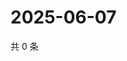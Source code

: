 # 2025-06-07

共 0 条

<!-- BEGIN ZHIHUVIDEO -->
<!-- 最后更新时间 Sat Jun 07 2025 04:13:26 GMT+0800 (China Standard Time) -->

<!-- END ZHIHUVIDEO -->
